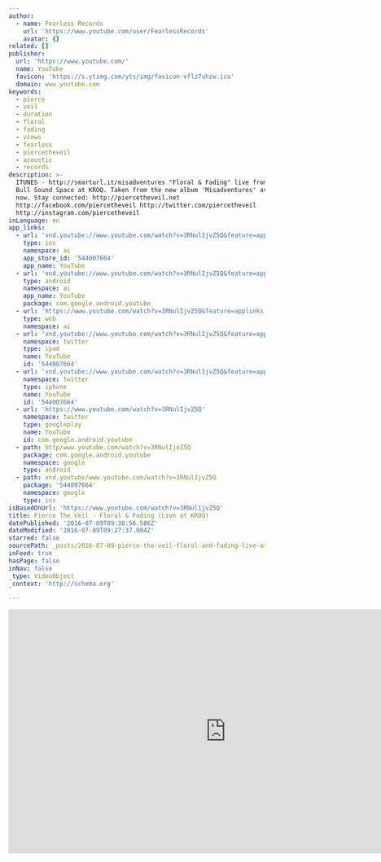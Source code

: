 ```yaml
---
author:
  - name: Fearless Records
    url: 'https://www.youtube.com/user/FearlessRecords'
    avatar: {}
related: []
publisher:
  url: 'https://www.youtube.com/'
  name: YouTube
  favicon: 'https://s.ytimg.com/yts/img/favicon-vflz7uhzw.ico'
  domain: www.youtube.com
keywords:
  - pierce
  - veil
  - duration
  - floral
  - fading
  - views
  - fearless
  - piercetheveil
  - acoustic
  - records
description: >-
  ITUNES - http://smarturl.it/misadventures "Floral & Fading" live from the Red
  Bull Sound Space at KROQ. Taken from the new album 'Misadventures' available
  now. Stay connected: http://piercetheveil.net
  http://facebook.com/piercetheveil http://twitter.com/piercetheveil
  http://instagram.com/piercetheveil
inLanguage: en
app_links:
  - url: 'vnd.youtube://www.youtube.com/watch?v=3RNulIjvZ5Q&feature=applinks'
    type: ios
    namespace: ai
    app_store_id: '544007664'
    app_name: YouTube
  - url: 'vnd.youtube://www.youtube.com/watch?v=3RNulIjvZ5Q&feature=applinks'
    type: android
    namespace: ai
    app_name: YouTube
    package: com.google.android.youtube
  - url: 'https://www.youtube.com/watch?v=3RNulIjvZ5Q&feature=applinks'
    type: web
    namespace: ai
  - url: 'vnd.youtube://www.youtube.com/watch?v=3RNulIjvZ5Q&feature=applinks'
    namespace: twitter
    type: ipad
    name: YouTube
    id: '544007664'
  - url: 'vnd.youtube://www.youtube.com/watch?v=3RNulIjvZ5Q&feature=applinks'
    namespace: twitter
    type: iphone
    name: YouTube
    id: '544007664'
  - url: 'https://www.youtube.com/watch?v=3RNulIjvZ5Q'
    namespace: twitter
    type: googleplay
    name: YouTube
    id: com.google.android.youtube
  - path: http/www.youtube.com/watch?v=3RNulIjvZ5Q
    package: com.google.android.youtube
    namespace: google
    type: android
  - path: vnd.youtube/www.youtube.com/watch?v=3RNulIjvZ5Q
    package: '544007664'
    namespace: google
    type: ios
isBasedOnUrl: 'https://www.youtube.com/watch?v=3RNulIjvZ5Q'
title: Pierce The Veil - Floral & Fading (Live at KROQ)
datePublished: '2016-07-09T09:30:56.586Z'
dateModified: '2016-07-09T09:27:37.004Z'
starred: false
sourcePath: _posts/2016-07-09-pierce-the-veil-floral-and-fading-live-at-kroq.md
inFeed: true
hasPage: false
inNav: false
_type: VideoObject
_context: 'http://schema.org'

---
```

<iframe src="https://cdn.embedly.com/widgets/media.html?src=https%3A%2F%2Fwww.youtube.com%2Fembed%2F3RNulIjvZ5Q%3Ffeature%3Doembed&amp;url=http%3A%2F%2Fwww.youtube.com%2Fwatch%3Fv%3D3RNulIjvZ5Q&amp;image=https%3A%2F%2Fi.ytimg.com%2Fvi%2F3RNulIjvZ5Q%2Fhqdefault.jpg&amp;key=b7d04c9b404c499eba89ee7072e1c4f7&amp;type=text%2Fhtml&amp;schema=youtube" width="854" height="480" scrolling="no" frameborder="0" allowfullscreen="" style=""></iframe>